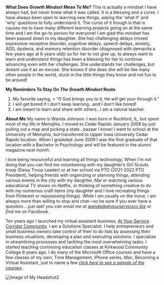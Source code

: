 **What Does _Growth Mindset_ Mean To Me?**
This is actually a mindset I have always had, but never knew what it was called. It is a blessing and a curse. I have always been open to learning new things, asking the 'what if' and 'why' questions to fully understand it. The curse of it though is that is causes me to have many different learning projects going on at the same time and I am the go-to person for everyone! I am glad this mindset has been passed down to my daughter. She has challenging delays (mixed expressive-receptive disorder, cognitive delays, speech delays, anxiety, ADD, dyslexia, and memory retention disorder (diagnosed with demanita a few years ago at 6 years old)) so for her to not give up, to always want to learn and understand things has been a blessing for her to continue advancing even with her challenges. She understands her challenges, but doesnt use it as an excuse. She knows if she does she will be like many other people in the world, stuck in the little things they know and not fun to be around!

**My Reminders To Stay On _The Growth Mindset_ Route**
1. My favorite saying, > "If God brings you to it, He will get your through it."
2. I will get bored if I don't keep learning...and I don't like bored!
3. I am meant to learn and share with others...I am a natural teacher.

**About Me**
My name is Wanda Johnson. I was born in Rockford, IL, but spent most of my life in Memphis. I moved to Cedar Rapids January 2008 by just pulling out a map and picking a state...bazaar I know! I went to school at the University of Memphis, but transferred to Upper Iowa University Cedar Rapids location. When I graduted June 2009 I was the first graduate of that location with a Bachelor in Psychology and will be featured in the alumni magazine next month. 

I love being resourceful and learning all things technology. When I'm not doing that you can find me volunteering with my daughter’s Girl Scouts troop (Daisy Troop Leader) or at her school via PTO (2021-2022 PTO President), helping friends with organizing or planning things, attending various events in the city with my daughter, Mai or watching various educational TV shows on Netflix, or thinking of something creative to do with my numerous craft items (my daughter and I love recreating things from Pinterest or repurposing things). While I am usually on the move, I am always more than willing to stop and chat—so be sure if you ever have a question....just ask!   _you can email me at wanda@atyourservicecc.biz or find me on Facebook_.

Ten years ago I launched my virtual assistant business, [At Your Service Corridor Community](https://atyourservicecorridorcommunity.com). I am a Solutions Specialist. I help entrepreneurs and small business owners take control of their to do lists by assessing their business situations, developing a plan and executing solutions. I specialize in streamlining processes and tackling the most overwhelming tasks. I started teaching continuing education classes at Kirkwood Community College 8 years ago. I do many of the Microsoft Office courses and have a few classes of my own; Time Management, iPhone series, Mac, Becoming a Virtual Assistant, just to name a few _[click here to see a sample of the courses](https://drive.google.com/file/d/1EqzMeS3rYPQKBM761AMee36oJojuIHLF/view?usp=sharing)_ .

![Image of My Headshot2](https://drive.google.com/file/d/1rb3cT5E4Tms36Hlq6_IbP2UyqRbPNFr8/view?usp=sharing)

